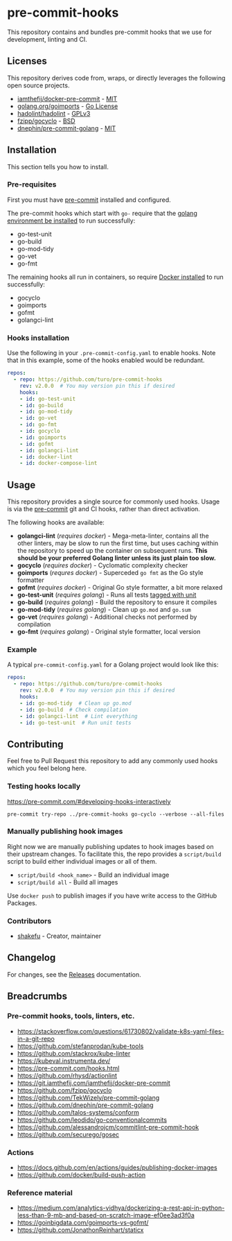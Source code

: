 # pre-commit-hooks

This repository contains and bundles pre-commit hooks that we use for
development, linting and CI.

## Licenses

This repository derives code from, wraps, or directly leverages the following
open source projects.

- [iamthefij/docker-pre-commit](https://git.iamthefij.com/iamthefij/docker-pre-commit) - [MIT](https://git.iamthefij.com/iamthefij/docker-pre-commit/src/branch/master/LICENSE)
- [golang.org/goimports](https://pkg.go.dev/golang.org/x/tools/cmd/goimports?utm_source=godoc) - [Go License](https://cs.opensource.google/go/x/tools/+/master:LICENSE)
- [hadolint/hadolint](https://github.com/hadolint/hadolint) - [GPLv3](https://github.com/hadolint/hadolint/blob/master/LICENSE)
- [fzipp/gocyclo](https://github.com/fzipp/gocyclo) - [BSD](https://github.com/fzipp/gocyclo/blob/main/LICENSE)
- [dnephin/pre-commit-golang](https://github.com/dnephin/pre-commit-golang) - [MIT](https://github.com/dnephin/pre-commit-golang/blob/master/LICENSE)


## Installation

This section tells you how to install.

### Pre-requisites

First you must have [pre-commit](https://pre-commit.com/) installed and configured.

The pre-commit hooks which start with `go-` require that the [golang environment
be installed](https://golang.org/doc/install) to run successfully:

- go-test-unit
- go-build
- go-mod-tidy
- go-vet
- go-fmt

The remaining hooks all run in containers, so require [Docker
installed](https://docs.docker.com/get-docker/) to run successfully:

- gocyclo
- goimports
- gofmt
- golangci-lint

### Hooks installation

Use the following in your `.pre-commit-config.yaml` to enable hooks. Note that
in this example, some of the hooks enabled would be redundant.

```yaml
repos:
  - repo: https://github.com/turo/pre-commit-hooks
    rev: v2.0.0  # You may version pin this if desired
    hooks:
    - id: go-test-unit
    - id: go-build
    - id: go-mod-tidy
    - id: go-vet
    - id: go-fmt
    - id: gocyclo
    - id: goimports
    - id: gofmt
    - id: golangci-lint
    - id: docker-lint
    - id: docker-compose-lint
```

## Usage

This repository provides a single source for commonly used hooks. Usage is via the [pre-commit](https://pre-commit.com/) git and CI hooks, rather than direct activation.

The following hooks are available:

- **golangci-lint** (_requires docker_) - Mega-meta-linter, contains all the
  other linters, may be slow to run the first time, but uses caching within the
  repository to speed up the container on subsequent runs. **This should be your
  preferred Golang linter unless its just plain too slow.**
- **gocyclo** (_requires docker_) - Cyclomatic complexity checker
- **goimports** (_requres docker_) - Superceded `go fmt` as the Go style formatter
- **gofmt** (_requires docker_) - Original Go style formatter, a bit more relaxed
- **go-test-unit** (_requires golang_) - Runs all tests [tagged with
  unit](https://pkg.go.dev/cmd/go#hdr-Build_constraints)
- **go-build** (_requires golang_) - Build the repository to ensure it compiles
- **go-mod-tidy** (_requires golang_) - Clean up `go.mod` and `go.sum`
- **go-vet** (_requires golang_) - Additional checks not performed by compilation
- **go-fmt** (_requires golang_) - Original style formatter, local version

### Example

A typical `pre-commit-config.yaml` for a Golang project would look like this:

```yaml
repos:
  - repo: https://github.com/turo/pre-commit-hooks
    rev: v2.0.0  # You may version pin this if desired
    hooks:
    - id: go-mod-tidy  # Clean up go.mod
    - id: go-build  # Check compilation
    - id: golangci-lint  # Lint everything
    - id: go-test-unit  # Run unit tests
```

## Contributing

Feel free to Pull Request this repository to add any commonly used hooks which
you feel belong here.

### Testing hooks locally

https://pre-commit.com/#developing-hooks-interactively

`pre-commit try-repo ../pre-commit-hooks go-cyclo --verbose --all-files`

### Manually publishing hook images

Right now we are manually publishing updates to hook images based on their
upstream changes. To facilitate this, the repo provides a `script/build` script
to build either individual images or all of them.

- `script/build <hook_name>` - Build an individual image
- `script/build all` - Build all images

Use `docker push` to publish images if you have write access to the GitHub Packages.

### Contributors

- [shakefu](https://github.com/shakefu) - Creator, maintainer

## Changelog

For changes, see the
[Releases](https://github.com/turo/pre-commit-hooks/releases) documentation.

## Breadcrumbs

### Pre-commit hooks, tools, linters, etc.

- https://stackoverflow.com/questions/61730802/validate-k8s-yaml-files-in-a-git-repo
- https://github.com/stefanprodan/kube-tools
- https://github.com/stackrox/kube-linter
- https://kubeval.instrumenta.dev/
- https://pre-commit.com/hooks.html
- https://github.com/rhysd/actionlint
- https://git.iamthefij.com/iamthefij/docker-pre-commit
- https://github.com/fzipp/gocyclo
- https://github.com/TekWizely/pre-commit-golang
- https://github.com/dnephin/pre-commit-golang
- https://github.com/talos-systems/conform
- https://github.com/leodido/go-conventionalcommits
- https://github.com/alessandrojcm/commitlint-pre-commit-hook
- https://github.com/securego/gosec

### Actions

- https://docs.github.com/en/actions/guides/publishing-docker-images
- https://github.com/docker/build-push-action

### Reference material

- https://medium.com/analytics-vidhya/dockerizing-a-rest-api-in-python-less-than-9-mb-and-based-on-scratch-image-ef0ee3ad3f0a
- https://goinbigdata.com/goimports-vs-gofmt/
- https://github.com/JonathonReinhart/staticx
